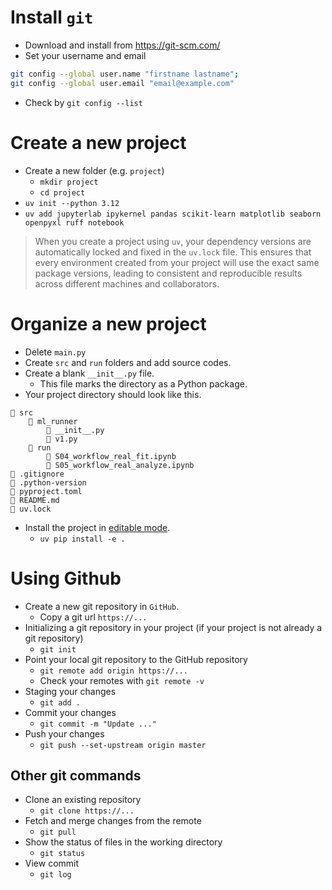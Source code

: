 # Install `git`

- Download and install from https://git-scm.com/
- Set your username and email

```bash
git config --global user.name "firstname lastname";
git config --global user.email "email@example.com"
```

- Check by `git config --list`

# Create a new project

- Create a new folder (e.g. `project`)
  - `mkdir project`
  - `cd project`
- `uv init --python 3.12`
- `uv add jupyterlab ipykernel pandas scikit-learn matplotlib seaborn openpyxl ruff notebook`

> When you create a project using `uv`, your dependency versions are automatically locked and fixed in the `uv.lock` file. This ensures that every environment created from your project will use the exact same package versions, leading to consistent and reproducible results across different machines and collaborators.

# Organize a new project

- Delete `main.py`
- Create `src` and `run` folders and add source codes.
- Create a blank `__init__.py` file.
  - This file marks the directory as a Python package.
- Your project directory should look like this.

```
📁 src
    📁 ml_runner
        📄 __init__.py
        📄 v1.py
    📁 run
        📄 S04_workflow_real_fit.ipynb
        📄 S05_workflow_real_analyze.ipynb
📄 .gitignore
📄 .python-version
📄 pyproject.toml
📄 README.md
📄 uv.lock
```

- Install the project in [editable mode](https://setuptools.pypa.io/en/latest/userguide/development_mode.html).
  - `uv pip install -e .`

# Using Github

- Create a new git repository in `GitHub`.
  - Copy a git url `https://...`
- Initializing a git repository in your project (if your project is not already a git repository)
  - `git init`
- Point your local git repository to the GitHub repository
  - `git remote add origin https://...`
  - Check your remotes with `git remote -v`
- Staging your changes
  - `git add .`
- Commit your changes
  - `git commit -m "Update ..."`
- Push your changes
  - `git push --set-upstream origin master`

## Other git commands

- Clone an existing repository
  - `git clone https://...`
- Fetch and merge changes from the remote
  - `git pull`
- Show the status of files in the working directory
  - `git status`
- View commit
  - `git log`
